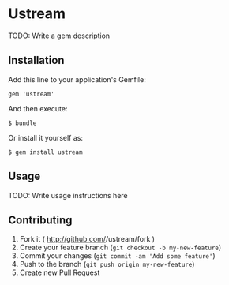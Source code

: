 # Ustream

TODO: Write a gem description

## Installation

Add this line to your application's Gemfile:

    gem 'ustream'

And then execute:

    $ bundle

Or install it yourself as:

    $ gem install ustream

## Usage

TODO: Write usage instructions here

## Contributing

1. Fork it ( http://github.com/<my-github-username>/ustream/fork )
2. Create your feature branch (`git checkout -b my-new-feature`)
3. Commit your changes (`git commit -am 'Add some feature'`)
4. Push to the branch (`git push origin my-new-feature`)
5. Create new Pull Request
